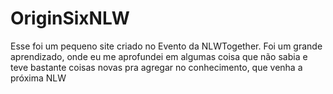# OriginSixNLW
Esse foi um pequeno site criado no Evento da NLWTogether. Foi um grande aprendizado, onde eu me aprofundei em algumas coisa que não sabia e teve bastante coisas novas pra agregar no conhecimento, que venha a próxima NLW
